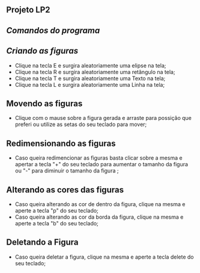 <h2>Projeto LP2 </em></strong></h2>
<h2> <strong><em>Comandos do programa</em></strong></h2>
<h2> <strong><em>Criando as figuras</em></strong></h2>

<p>
  
<ul>
  <li> Clique na tecla E e surgira aleatoriamente uma elipse na tela; <br /></li>
  <li> Clique na tecla R e surgira aleatoriamente uma retângulo na tela; <br /></li>
  <li> Clique na tecla T e surgira aleatoriamente uma Texto na tela; <br /></li>
  <li> Clique na tecla L e surgira aleatoriamente uma Linha na tela; <br /></li>
</ul>

<h2> Movendo as figuras</em></strong></h2>

<ul>
  <li> Clique com o mause sobre a figura gerada e arraste para possição que preferi ou utilize as setas do seu teclado para mover; <br /></li>
</ul>

<h2> Redimensionando as figuras</em></strong></h2>
<ul>
  <li> Caso queira redimencionar as figuras basta clicar sobre a mesma e apertar a tecla "+" do seu teclado para aumentar o tamanho da figura ou "-" para diminuir o tamanho da figura ; <br /></li>
</ul>

<h2> Alterando as cores das figuras </em></strong></h2>

<ul>
  <li> Caso queira alterando as cor de dentro da figura, clique na mesma e aperte a tecla "p" do seu teclado; <br /></li>
  <li> Caso queira alterando as cor da borda da figura, clique na mesma e aperte a tecla "b" do seu teclado; <br /></li>
</ul>


<h2> Deletando a Figura</em></strong></h2>

<ul>
  <li> Caso queira deletar a figura, clique na mesma e aperte a tecla delete do seu teclado; <br /></li>
</ul>

</p>

